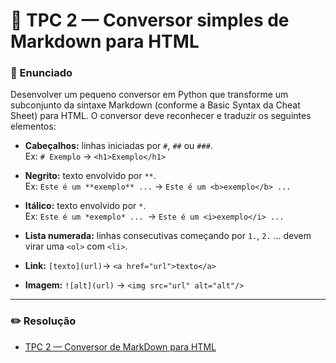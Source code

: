 # 📝 TPC 2 — Conversor simples de Markdown para HTML
### 📌 Enunciado

Desenvolver um pequeno conversor em Python que transforme um subconjunto da sintaxe Markdown (conforme a Basic Syntax da Cheat Sheet) para HTML. O conversor deve reconhecer e traduzir os seguintes elementos:

- **Cabeçalhos:** linhas iniciadas por ``#``, ``##`` ou ``###``.<br>
Ex: ``# Exemplo`` → ``<h1>Exemplo</h1>``

- **Negrito:** texto envolvido por ``**``.<br>
Ex: ``Este é um **exemplo** ...`` → ``Este é um <b>exemplo</b> ...``

- **Itálico:** texto envolvido por ``*``.<br>
Ex: ``Este é um *exemplo* ... ``→ ``Este é um <i>exemplo</i> ...``

- **Lista numerada:** linhas consecutivas começando por ``1.``, ``2.`` ... devem virar uma ``<ol>`` com ``<li>``.

- **Link:** ``[texto](url)``→ ``<a href="url">texto</a>``

- **Imagem:** ``![alt](url)`` → ``<img src="url" alt="alt"/>``

---

### ✏️ Resolução

- [TPC 2 — Conversor de MarkDown para HTML](tpc2.ipynb)

